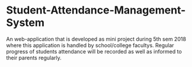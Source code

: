 # Student-Attendance-Management-System
An web-application that is developed as mini project during 5th sem 2018  where this application is handled by school/college facultys. Regular progress of students attendance will be recorded as well as informed to their parents regularly. 
